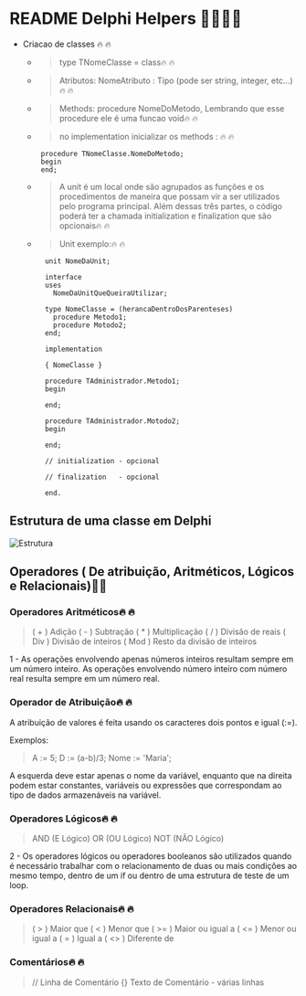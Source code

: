 # README Delphi Helpers 🚀🚀🚀🚀

- Criacao de classes 🔥 🔥 
  - > type TNomeClasse = class🔥 🔥 
  - > Atributos: NomeAtributo : Tipo (pode ser string, integer, etc...)🔥 🔥 
  - > Methods: procedure NomeDoMetodo, Lembrando que esse procedure ele é uma funcao void🔥 🔥 
  - >no implementation inicializar os methods : 🔥 🔥 
  
         procedure TNomeClasse.NomeDoMetodo; 
         begin
         end;
  
  - >A unit é um local onde são agrupados as funções e os procedimentos de maneira que possam vir a ser utilizados pelo programa principal. Além dessas três partes, o código poderá ter a chamada initialization e finalization que são opcionais🔥 🔥  
  - >Unit exemplo:🔥 🔥 
                
          unit NomeDaUnit;

          interface
          uses
            NomeDaUnitQueQueiraUtilizar;

          type NomeClasse = (herancaDentroDosParenteses)
            procedure Metodo1;
            procedure Motodo2;
          end;

          implementation

          { NomeClasse }

          procedure TAdministrador.Metodo1;
          begin

          end;

          procedure TAdministrador.Motodo2;
          begin

          end;
          
          // initialization - opcional
          
          // finalization   - opcional

          end.

## Estrutura de uma classe em Delphi
![Estrutura](https://user-images.githubusercontent.com/58851247/168339639-c6dff1e3-e510-456b-843c-5c10e694e94c.png)

## Operadores ( De atribuição, Aritméticos, Lógicos e Relacionais)🚀🚀
### Operadores Aritméticos🔥 🔥 
>( + ) Adição
>( - ) Subtração
>( * ) Multiplicação
>( / ) Divisão de reais
>( Div ) Divisão de inteiros
>( Mod ) Resto da divisão de inteiros

1 - As operações envolvendo apenas números inteiros resultam sempre em um número inteiro. As operações envolvendo número inteiro com número real resulta sempre em um número real.

### Operador de Atribuição🔥 🔥 
A atribuição de valores é feita usando os caracteres  dois pontos e igual (:=).

Exemplos:

>A := 5;
>D := (a-b)/3;
>Nome := 'Maria';

A esquerda deve estar apenas o nome da variável, enquanto que na direita podem estar constantes, variáveis ou expressões que correspondam ao tipo de dados armazenáveis na variável.

### Operadores Lógicos🔥 🔥 
>AND (E Lógico)
>OR (OU Lógico)
>NOT (NÃO Lógico)

2 - Os operadores lógicos ou operadores booleanos são utilizados quando é necessário trabalhar com o relacionamento de duas ou mais condições ao mesmo tempo, dentro de um if ou dentro de uma estrutura de teste de um loop.

### Operadores Relacionais🔥 🔥 
> ( > ) Maior que
>( < ) Menor que
>( >= )  Maior ou igual a
>( <= )  Menor ou igual a
>( = ) Igual a
>( <> )  Diferente de

### Comentários🔥 🔥 

> //  Linha de Comentário
> {} Texto de Comentário - várias linhas
